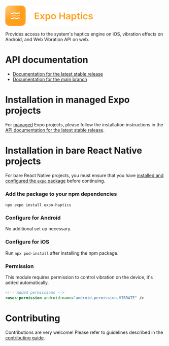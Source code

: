 <p>
  <a href="https://docs.expo.dev/versions/latest/sdk/haptics/">
    <img
      src="../../.github/resources/expo-haptics.svg"
      alt="expo-haptics"
      height="64" />
  </a>
</p>

Provides access to the system's haptics engine on iOS, vibration effects on Android, and Web Vibration API on web.

# API documentation

- [Documentation for the latest stable release](https://docs.expo.dev/versions/latest/sdk/haptics/)
- [Documentation for the main branch](https://docs.expo.dev/versions/unversioned/sdk/haptics/)

# Installation in managed Expo projects

For [managed](https://docs.expo.dev/archive/managed-vs-bare/) Expo projects, please follow the installation instructions in the [API documentation for the latest stable release](https://docs.expo.dev/versions/latest/sdk/haptics/).

# Installation in bare React Native projects

For bare React Native projects, you must ensure that you have [installed and configured the `expo` package](https://docs.expo.dev/bare/installing-expo-modules/) before continuing.

### Add the package to your npm dependencies

```
npx expo install expo-haptics
```

### Configure for Android

No additional set up necessary.

### Configure for iOS

Run `npx pod-install` after installing the npm package.

### Permission

This module requires permission to control vibration on the device, it's added automatically.

```xml
<!-- Added permissions -->
<uses-permission android:name="android.permission.VIBRATE" />
```

# Contributing

Contributions are very welcome! Please refer to guidelines described in the [contributing guide](https://github.com/expo/expo#contributing).

